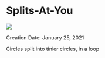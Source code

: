 # Splits-At-You

<img src='j.gif'>

Creation Date: January 25, 2021 <br>

Circles split into tinier circles, in a loop
